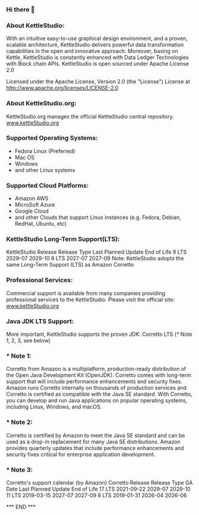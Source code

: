 ### Hi there 👋



### About KettleStudio:

With an intuitive easy-to-use graphical design environment, and a proven, scalable architecture, KettleStudio delivers powerful data transformation capabilities in the open and innovative approach. Moreover, basing on Kettle, KettleStudio is constantly enhanced with Data Ledger Technologies with Block chain APIs.  KettleStudio is open sourced under Apache License 2.0 

Licensed under the Apache License, Version 2.0 (the "License")
License at http://www.apache.org/licenses/LICENSE-2.0



### About KettleStudio.org:

KettleStudio.org manages the official KettleStudio central repository.
www.kettleStudio.org



### Supported Operating Systems:

- Fedora Linux (Preferred)
- Mac OS
- Windows
- and other Linux systems



### Supported Cloud Platforms:
- Amazon AWS
- MicroSoft Azure
- Google Cloud
- and other Clouds that support Linux instances (e.g. Fedora, Debian, RedHat, Ubuntu, etc)


### KettleStudio Long-Term Support(LTS): 

KettleStudio Release      Release Type      Last Planned Update      End of Life
9                         LTS               2029-07                  2029-10
8                         LTS               2027-07                  2027-09
Note: KettleStudio adopts the same Long-Term Support (LTS) as Amazon Corretto



### Professional Services:

Commercial support is available from many companies providing professional services to the KettleStudio.
Please visit the official site: www.kettleStudio.org



### Java JDK LTS Support:
More important, KettleStudio supports the proven JDK: Corretto LTS (* Note 1, 2, 3, see below)

### * Note 1:
Corretto from Amazon is a multiplatform, production-ready distribution of the Open Java Development Kit (OpenJDK). Corretto comes with long-term support that will include performance enhancements and security fixes. Amazon runs Corretto internally on thousands of production services and Corretto is certified as compatible with the Java SE standard. With Corretto, you can develop and run Java applications on popular operating systems, including Linux, Windows, and macOS.

### * Note 2:
Corretto is certified by Amazon to meet the Java SE standard and can be used as a drop-in replacement for many Java SE distributions. Amazon provides quarterly updates that include performance enhancements and security fixes critical for enterprise application development.

### * Note 3:
Corretto's support calendar (by Amazon)
Corretto Release      Release Type      GA Date        Last Planned Update      End of Life
17                    LTS               2021-09-22     2029-07                  2029-10
11                    LTS               2019-03-15     2027-07                  2027-09
8                     LTS               2019-01-31     2026-04                  2026-06

*** END ***
